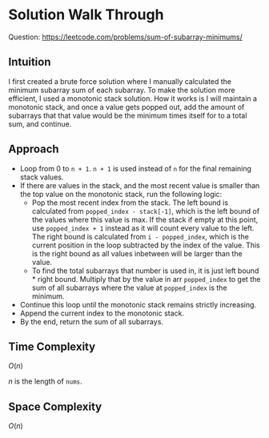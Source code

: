 # Solution Walk Through
Question: https://leetcode.com/problems/sum-of-subarray-minimums/

## Intuition
I first created a brute force solution where I manually calculated the minimum subarray sum of each subarray. To make the solution more efficient, I used a monotonic stack solution. How it works is I will maintain a monotonic stack, and once a value gets popped out, add the amount of subarrays that that value would be the minimum times itself for to a total sum, and continue.

## Approach
- Loop from 0 to `n + 1`. `n + 1` is used instead of `n` for the final remaining stack values.
- If there are values in the stack, and the most recent value is smaller than the top value on the monotonic stack, run the following logic:
    - Pop the most recent index from the stack. The left bound is calculated from `popped_index - stack[-1]`, which is the left bound of the values where this value is max. If the stack if empty at this point, use `popped_index + 1` instead as it will count every value to the left. The right bound is calculated from `i - popped_index`, which is the current position in the loop subtracted by the index of the value. This is the right bound as all values inbetween will be larger than the value.
    - To find the total subarrays that number is used in, it is just left bound * right bound. Multiply that by the value in arr `popped_index` to get the sum of all subarrays where the value at `popped_index` is the minimum.
- Continue this loop until the monotonic stack remains strictly increasing.
- Append the current index to the monotonic stack.
- By the end, return the sum of all subarrays.

## Time Complexity
$O(n)$

$n$ is the length of `nums`.

## Space Complexity
$O(n)$